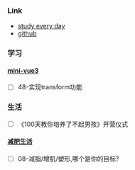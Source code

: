 ### Link
- [study every day](https://github.com/cuixiaorui/study-every-day/issues)
- [github](https://github.com/jtr354)


### 学习
#### [mini-vue3](https://github.com/JTR354/mini-vue3)
- [ ] 48-实现transform功能

### 生活
- [ ] 《100天教你培养了不起男孩》开营仪式

#### [减肥生活](https://github.com/JTR354/lose-fat)
- [ ] 08-减脂/增肌/塑形,哪个是你的目标?
